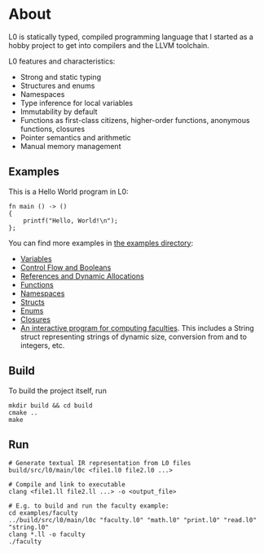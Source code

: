 # About

L0 is statically typed, compiled programming language that I started as a hobby project to get into compilers and the LLVM toolchain.

L0 features and characteristics:
- Strong and static typing
- Structures and enums
- Namespaces
- Type inference for local variables
- Immutability by default
- Functions as first-class citizens, higher-order functions, anonymous functions, closures
- Pointer semantics and arithmetic
- Manual memory management

## Examples

This is a Hello World program in L0:

```
fn main () -> ()
{
    printf("Hello, World!\n");
};
```

You can find more examples in [the examples directory](examples):
- [Variables](examples/variables/variables.l0)
- [Control Flow and Booleans](examples/control-flow/control-flow.l0)
- [References and Dynamic Allocations](examples/references/references.l0)
- [Functions](examples/functions/functions.l0)
- [Namespaces](examples/namespaces/namespaces.l0)
- [Structs](examples/structs/structs.l0)
- [Enums](examples/enums/enums.l0)
- [Closures](examples/closures/closures.l0)
- [An interactive program for computing faculties](examples/faculty). This includes a String struct representing strings of dynamic size, conversion from and to integers, etc.

## Build

To build the project itself, run

```shell
mkdir build && cd build
cmake ..
make
```

## Run
 
```shell
# Generate textual IR representation from L0 files
build/src/l0/main/l0c <file1.l0 file2.l0 ...>

# Compile and link to executable
clang <file1.ll file2.ll ...> -o <output_file>

# E.g. to build and run the faculty example:
cd examples/faculty
../build/src/l0/main/l0c "faculty.l0" "math.l0" "print.l0" "read.l0" "string.l0"
clang *.ll -o faculty
./faculty
```
